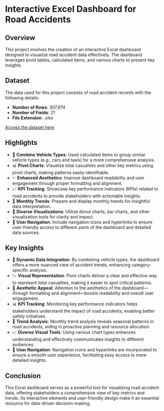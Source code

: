 # Interactive Excel Dashboard for Road Accidents

## Overview

This project involves the creation of an interactive Excel dashboard designed to visualize road accident data effectively. The dashboard leverages pivot tables, calculated items, and various charts to present key insights. 

## Dataset

The data used for this project consists of road accident records with the following details:

- **Number of Rows**: 307,974
- **Number of Fields**: 21
- **File Extension**: .xlsx

[Access the dataset here](https://docs.google.com/spreadsheets/d/1cyhwsLvFseY_KW73m_rbXAE58mwwB3Z6/edit?usp=drive_link&ouid=106374515170332271817&rtpof=true&sd=true)

## Highlights

- 🚗 **Combine Vehicle Types**: Used calculated items to group similar vehicle types (e.g., cars and taxis) for a more comprehensive analysis.
- 📊 **Pivot Charts**: Visualize total casualties and other key metrics using pivot charts, making patterns easily identifiable.
- ✨ **Enhanced Aesthetics**: Improve dashboard readability and user engagement through proper formatting and alignment.
- 📈 **KPI Tracking**: Showcase key performance indicators (KPIs) related to road accidents to provide stakeholders with actionable insights.
- 📅 **Monthly Trends**: Prepare and display monthly trends for insightful data interpretation.
- 🎨 **Diverse Visualizations**: Utilize donut charts, bar charts, and other visualization tools for clarity and impact.
- 🔗 **User Navigation**: Include navigation icons and hyperlinks to ensure user-friendly access to different parts of the dashboard and detailed data sources.

## Key Insights

- 🚀 **Dynamic Data Integration**: By combining vehicle types, the dashboard offers a more nuanced view of accident trends, enhancing category-specific analysis.
- 📉 **Visual Representation**: Pivot charts deliver a clear and effective way to represent total casualties, making it easier to spot critical patterns.
- 🎯 **Aesthetic Appeal**: Attention to the aesthetics of the dashboard—through formatting and alignment—boosts readability and overall user engagement.
- 📊 **KPI Tracking**: Monitoring key performance indicators helps stakeholders understand the impact of road accidents, enabling better safety initiatives.
- 📆 **Trend Analysis**: Monthly trend analysis reveals seasonal patterns in road accidents, aiding in proactive planning and resource allocation.
- 📈 **Diverse Visual Tools**: Using various chart types enhances understanding and effectively communicates insights to different audiences.
- 🔄 **User Navigation**: Navigation icons and hyperlinks are incorporated to ensure a smooth user experience, facilitating easy access to more detailed insights.

## Conclusion

This Excel dashboard serves as a powerful tool for visualizing road accident data, offering stakeholders a comprehensive view of key metrics and trends. Its interactive elements and user-friendly design make it an essential resource for data-driven decision-making.
